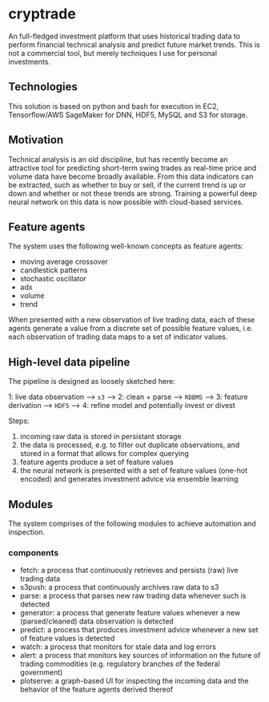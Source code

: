 # cryptrade
An full-fledged investment platform that uses historical trading data to perform financial technical analysis and predict future market trends. This is not a commercial tool, but merely techniques I use for personal investments.


## Technologies
This solution is based on python and bash for execution in EC2,   Tensorflow/AWS SageMaker for DNN, HDF5, MySQL and S3 for storage.


## Motivation
Technical analysis is an old discipline, but has recently become an attractive tool for predicting short-term swing trades as real-time price and volume data have become broadly available. From this data indicators can be extracted, such as whether to buy or sell, if the current trend is up or down and whether or not these trends are strong. Training a powerful deep neural network on this data is now possible with cloud-based services.


## Feature agents
The system uses the following well-known concepts as feature agents:

* moving average crossover
* candlestick patterns
* stochastic oscillator
* adx
* volume
* trend

When presented with a new observation of live trading data, each of these agents generate a value from a discrete set of possible feature values, i.e. each observation of trading data maps to a set of indicator values.



## High-level data pipeline

The pipeline is designed as loosely sketched here:

1: live data observation --> `s3` --> 2: clean + parse --> `RDBMS` --> 3: feature derivation --> `HDF5` --> 4: refine model and potentially invest or divest

Steps:

1.  incoming raw data is stored in persistant storage
2. the data is processed, e.g. to filter out duplicate observations, and stored in a format that allows for complex querying
3. feature agents produce a set of feature values
4. the neural network is presented with a set of feature values (one-hot encoded) and generates investment advice via ensemble learning


## Modules
The system comprises of the following modules to achieve automation and inspection.

### components
* fetch: a process that continuously retrieves and persists (raw) live trading data
* s3push: a process that continuously archives raw data to s3
* parse: a process that parses new raw trading data whenever such is detected
* generator: a process that generate feature values whenever a new (parsed/cleaned) data observation is detected
* predict: a process that produces investment advice whenever a new set of feature values is detected
* watch: a process that monitors for stale data and log errors
* alert: a process that monitors key sources of information on the future of trading commodities (e.g. regulatory branches of the federal government)
* plotserve: a graph-based UI for inspecting the incoming data and the behavior of the feature agents derived thereof

